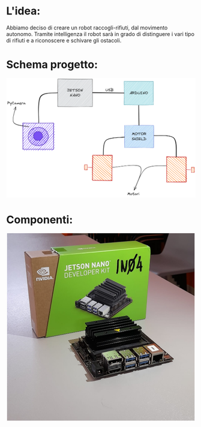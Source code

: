# L'idea: 

<div> 
    Abbiamo deciso di creare un robot raccogli-rifiuti, dal movimento autonomo.
    Tramite intelligenza il robot sarà in grado di distinguere i vari tipo di rifiuti e a riconoscere e schivare gli ostacoli.
</div>

# Schema progetto:

<div align="center">
    <img src="immagini_readme/Schema_hardware.png" width="600">
</div>

# Componenti:

<div align="center">
     <img src="immagini_readme/jetson_nano_scatola.jpg" width="500">
</div>
